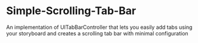 # Simple-Scrolling-Tab-Bar
An implementation of UITabBarController that lets you easily add tabs using your storyboard and creates a scrolling tab bar with minimal configuration
